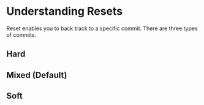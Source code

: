 # Understanding Resets

Reset enables you to back track to a specific commit.  There are three types of commits.

## Hard



## Mixed (Default)



## Soft

